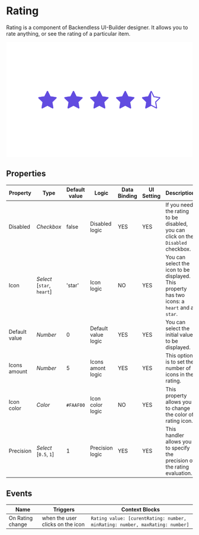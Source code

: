 # Rating
Rating is a component of Backendless UI-Builder designer. It allows you to rate anything, or see the rating of a particular item.

<p align="center">
  <img src="./thumbnail.png" alt="main thumbnail" width="780"/>
</p>

## Properties

| Property      | Type                            | Default value | Logic               | Data Binding | UI Setting | Description
|---------------|---------------------------------|---------------|---------------------|--------------|------------|-----------------------------------------------------------
| Disabled      | *Checkbox*                      | false         | Disabled logic      | YES          | YES        | If you need the rating to be disabled, you can click on the `Disabled` checkbox.
| Icon          | *Select* <br/>[`star`, `heart`] | 'star'        | Icon logic          | NO           | YES        | You can select the icon to be displayed. This property has two icons: a `heart` and a `star`.
| Default value | *Number*                        | 0             | Default value logic | YES          | YES        | You can select the initial value to be displayed.
| Icons amount  | *Number*                        | 5             | Icons amont logic   | YES          | YES        | This option is to set the number of icons in the rating.
| Icon color    | *Color*                         | `#FAAF00`     | Icon color logic    | NO           | YES        | This property allows you to change the color of rating icon.
| Precision     | *Select* <br/>[`0.5`, `1`]      | 1             | Precision logic     | YES          | YES        | This handler allows you to specify the precision of the rating evaluation.

## Events

| Name              | Triggers                         | Context Blocks                                                                 |
|-------------------|----------------------------------|--------------------------------------------------------------------------------|
| On Rating change  | when the user clicks on the icon | `Rating value: [curentRating: number, minRating: number, maxRating: number]`   |
